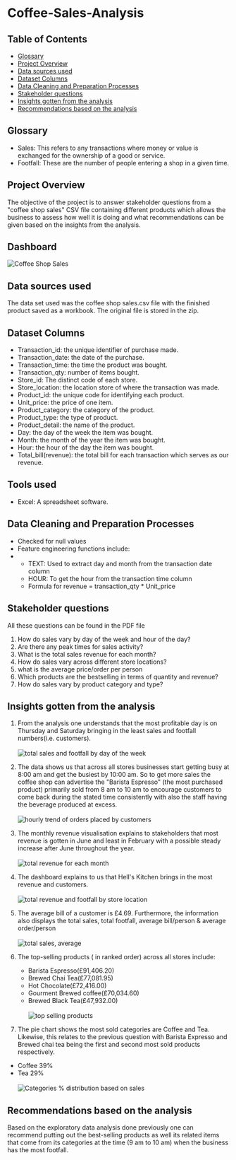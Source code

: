 # Coffee-Sales-Analysis
## Table of Contents
- [Glossary](#glossary)
- [Project Overview](#project-overview)
- [Data sources used](#data-sources-used)
- [Dataset Columns](#dataset-columns)
- [Data Cleaning and Preparation Processes](#data-cleaning-and-preparation-processes)
- [Stakeholder questions](#stakeholder-questions)
- [Insights gotten from the analysis](#insights-gotten-from-the-analysis)
- [Recommendations based on the analysis](#recommendations-based-on-the-analysis)

## Glossary
- Sales: This refers to any transactions where money or value is exchanged for the ownership of a good or service.
- Footfall: These are the number of people entering a shop in a given time.
## Project Overview
The objective of the project is to answer stakeholder questions from a "coffee shop sales" CSV file containing different products which allows the business to assess how well it is doing and what recommendations can be given based on the insights from the analysis.
## Dashboard
![Coffee Shop Sales](https://github.com/Tyroneekhator/Coffee-Sales-Analysis/assets/72547969/f349faf4-93a6-48dd-920e-513f40fae9a7)



## Data sources used
The data set used was the coffee shop sales.csv file with the finished product saved as a workbook.
The original file is stored in the zip.
## Dataset Columns
- Transaction_id: the unique identifier of purchase made.
- Transaction_date: the date of the purchase.
- Transaction_time: the time the product was bought.
- Transaction_qty: number of items bought.
- Store_id: The distinct code of each store.
- Store_location: the location store of where the transaction was made.
- Product_id: the unique code for identifying each product.
- Unit_price: the price of one item.
- Product_category: the category of the product.
- Product_type: the type of product.
- Product_detail: the name of the product.
- Day: the day of the week the item was bought.
- Month: the month of the year the item was bought.
- Hour: the hour of the day the item was bought.
- Total_bill(revenue): the total bill for each transaction which serves as our revenue.
## Tools used
- Excel: A spreadsheet software.
## Data Cleaning and Preparation Processes
- Checked for null values
- Feature engineering  functions include:
- - TEXT: Used to extract day and month from the transaction date column
  - HOUR: To get the hour from the transaction time column
  - Formula for revenue = transaction_qty * Unit_price

## Stakeholder questions
All these questions can be found in the PDF file
1. How do sales vary by day of the
week and hour of the day?
2. Are there any peak times for sales
activity?
3. What is the total sales revenue for
each month?
4. How do sales vary across different
store locations?
5. what is the average price/order
per person
6. Which products are the bestselling in terms of quantity and
revenue?
7. How do sales vary by product
category and type?

## Insights gotten from the analysis
1. From the analysis one understands that the  most profitable day is on Thursday and Saturday bringing in the least sales and footfall numbers(i.e. customers).<br /><br />![total sales and footfall by day of the week](https://github.com/Tyroneekhator/Coffee-Sales-Analysis/assets/72547969/069cea9f-38a7-49ad-8e7b-241780b529ec)

2. The data shows us that across all stores businesses start getting busy at 8:00 am and get the busiest by 10:00 am. So to get more sales the coffee shop can advertise the "Barista Espresso" (the most purchased product) primarily sold from 8 am to 10 am to encourage customers to  come back during the stated time consistently with also the staff having the beverage produced at excess.<br /><br />![hourly trend of orders placed by customers](https://github.com/Tyroneekhator/Coffee-Sales-Analysis/assets/72547969/eb861faa-c015-4e9b-829c-3325c15cc229)

3. The monthly revenue visualisation explains to stakeholders that most revenue is gotten in June and least in February with a possible steady increase after June throughout the year.<br /><br />![total revenue for each month](https://github.com/Tyroneekhator/Coffee-Sales-Analysis/assets/72547969/b2ec4b9e-2c6c-4e45-925c-6f7966e35929)

4. The dashboard explains to us that Hell's Kitchen brings in the most revenue and customers.<br /><br /> ![total revenue and footfall by store location](https://github.com/Tyroneekhator/Coffee-Sales-Analysis/assets/72547969/c8f432a9-a95b-444d-a4fd-0ba998819089)


5. The average bill of a customer is £4.69. Furthermore, the information also displays the total sales, total footfall, average bill/person & average order/person <br /><br /> ![total sales, average](https://github.com/Tyroneekhator/Coffee-Sales-Analysis/assets/72547969/605ae5dc-8a2d-4506-ad65-1b12603071c5)

6. The top-selling products ( in ranked order) across all stores include:
   - Barista Espresso(£91,406.20)
   - Brewed Chai Tea(£77,081.95)
   - Hot Chocolate(£72,416.00)
   - Gourment Brewed coffee(£70,034.60)
   - Brewed Black Tea(£47,932.00)
   <br /><br /> ![top selling products](https://github.com/Tyroneekhator/Coffee-Sales-Analysis/assets/72547969/e12a56fc-bc53-46d9-ac95-3057ef938d65)
8. The pie chart shows the most sold categories are Coffee and Tea. Likewise, this relates to the previous question with Barista Expresso and Brewed chai tea being the first and second most sold products respectively.
- Coffee 39%
- Tea 29%
   <br /><br />![Categories % distribution based on sales](https://github.com/Tyroneekhator/Coffee-Sales-Analysis/assets/72547969/9a5a28cf-d426-4254-b002-01eeabfa977d)

## Recommendations based on the analysis
Based on the exploratory data analysis done previously one can recommend putting out the best-selling products as well its related items that come from its categories at the time (9 am to 10 am) when the business has the most footfall.


  







